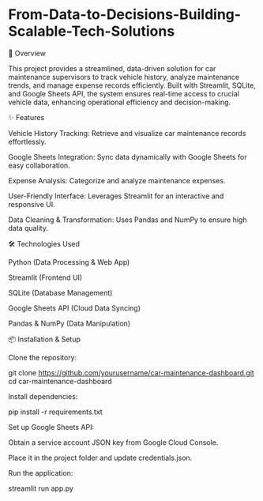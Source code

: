 # From-Data-to-Decisions-Building-Scalable-Tech-Solutions

🚗 Overview

This project provides a streamlined, data-driven solution for car maintenance supervisors to track vehicle history, analyze maintenance trends, and manage expense records efficiently. Built with Streamlit, SQLite, and Google Sheets API, the system ensures real-time access to crucial vehicle data, enhancing operational efficiency and decision-making.

✨ Features

Vehicle History Tracking: Retrieve and visualize car maintenance records effortlessly.

Google Sheets Integration: Sync data dynamically with Google Sheets for easy collaboration.

Expense Analysis: Categorize and analyze maintenance expenses.

User-Friendly Interface: Leverages Streamlit for an interactive and responsive UI.

Data Cleaning & Transformation: Uses Pandas and NumPy to ensure high data quality.

🛠️ Technologies Used

Python (Data Processing & Web App)

Streamlit (Frontend UI)

SQLite (Database Management)

Google Sheets API (Cloud Data Syncing)

Pandas & NumPy (Data Manipulation)

📦 Installation & Setup

Clone the repository:

git clone https://github.com/yourusername/car-maintenance-dashboard.git
cd car-maintenance-dashboard

Install dependencies:

pip install -r requirements.txt

Set up Google Sheets API:

Obtain a service account JSON key from Google Cloud Console.

Place it in the project folder and update credentials.json.

Run the application:

streamlit run app.py

